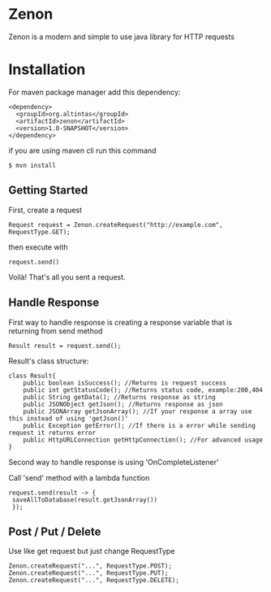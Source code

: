 # Zenon
Zenon is a modern and simple to use java library for HTTP requests

# Installation
For maven package manager add this dependency:

    <dependency>
	  <groupId>org.altintas</groupId>
	  <artifactId>zenon</artifactId>
	  <version>1.0-SNAPSHOT</version>
	</dependency>

if you are using maven cli run this command

    $ mvn install

## Getting Started

First, create a request

    Request request = Zenon.createRequest("http://example.com", RequestType.GET);
then execute with

    request.send()
Voilà! That's all you sent a request.

## Handle Response

First way to handle response is creating a response variable that is returning from send method

    Result result = request.send();
Result's class structure:

    class Result{
	    public boolean isSuccess(); //Returns is request success
	    public int getStatusCode(); //Returns status code, example:200,404
	    public String getData(); //Returns response as string
	    public JSONObject getJson(); //Returns response as json
	    public JSONArray getJsonArray(); //If your response a array use this instead of using 'getJson()'
	    public Exception getError(); //If there is a error while sending request it returns error
	    public HttpURLConnection getHttpConnection(); //For advanced usage
    }
   Second way to handle response is using 'OnCompleteListener'
  
  Call 'send' method with a lambda function
   

    request.send(result -> {  
     saveAllToDatabase(result.getJsonArray())
     });

## Post / Put / Delete
Use like get request but just change RequestType

    Zenon.createRequest("...", RequestType.POST);
    Zenon.createRequest("...", RequestType.PUT);
    Zenon.createRequest("...", RequestType.DELETE);
